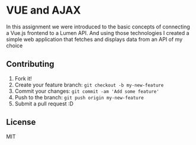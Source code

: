# VUE and AJAX

In this assignment we were introduced to the basic concepts of connecting a Vue.js frontend to a Lumen API.
And using those technologies I created a simple web application that fetches and displays data from an API of my choice

## Contributing

1. Fork it!
2. Create your feature branch: `git checkout -b my-new-feature`
3. Commit your changes: `git commit -am 'Add some feature'`
4. Push to the branch: `git push origin my-new-feature`
5. Submit a pull request :D

## License

MIT
